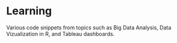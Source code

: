 # Learning
Various code snippets from topics such as Big Data Analysis, Data Vizualization in R, and Tableau dashboards.
